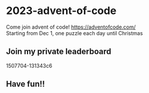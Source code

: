 # 2023-advent-of-code

Come join advent of code! https://adventofcode.com/  
Starting from Dec 1, one puzzle each day until Christmas

## Join my private leaderboard

1507704-131343c6

## Have fun!!
